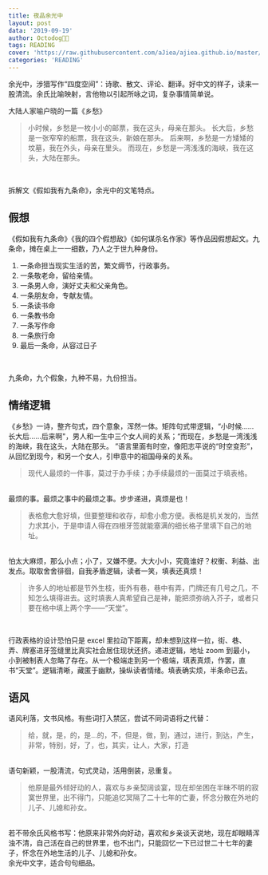 ```yaml
---
title: 夜品余光中
layout: post
data: '2019-09-19'
author: Octodog🐙🐶
tags: READING
cover: 'https://raw.githubusercontent.com/aJiea/ajiea.github.io/master/_posts/190919/cover.jpg'
categories: 'READING'
---
```


余光中，涉猎写作“四度空间”：诗歌、散文、评论、翻译。好中文的样子，读来一股清流。余氏比喻映射，言他物以引起所咏之词，复杂事情简单说。
<br/>

大陆人家喻户晓的一篇《乡愁》
<br/>

> 小时候，乡愁是一枚小小的邮票，我在这头，母亲在那头。
长大后，乡愁是一张窄窄的船票，我在这头，新娘在那头。
后来啊，乡愁是一方矮矮的坟墓，我在外头，母亲在里头。
而现在，乡愁是一湾浅浅的海峡，我在这头，大陆在那头。 

<br/>

拆解文《假如我有九条命》，余光中的文笔特点。

## 假想

《假如我有九条命》《我的四个假想敌》《如何谋杀名作家》等作品因假想起文。九条命，摊在桌上一一细数，乃人之于世九种身份。
<br/>

1. 一条命担当现实生活的苦，繁文缛节，行政事务。
2. 一条敬老命，留给亲情。
3. 一条男人命，演好丈夫和父亲角色。
4. 一条朋友命，专献友情。
5. 一条读书命
6. 一条教书命
7. 一条写作命
8. 一条旅行命
9. 最后一条命，从容过日子
<br/>

九条命，九个假象，九种不易，九份担当。

## 情绪逻辑

《乡愁》一诗，整齐句式，四个意象，浑然一体。矩阵句式带逻辑，“小时候……长大后……后来啊"，男人和一生中三个女人间的关系；“而现在，乡愁是一湾浅浅的海峡，我在这头，大陆在那头。 ”语言里面有时空，像阳志平说的“时空变形”，从回忆到现今，和另一个女人，引申意中的祖国母亲的关系。
<br/>

> 现代人最烦的一件事，莫过于办手续；办手续最烦的一面莫过于填表格。

<br/>
最烦的事。最烦之事中的最烦之事。步步递进，真烦是也！
<br/>

> 表格愈大愈好填，但要整理和收存，却愈小愈方便。表格是机关发的，当然力求其小，于是申请人得在四根牙签就能塞满的细长格子里填下自己的地址。

<br/>
怕太大麻烦，那么小点；小了，又嫌不便。大大小小，究竟谁好？权衡、利益、出发点。取取舍舍徘徊，自我矛盾逻辑，读者一笑，填表还真烦！
<br/>

> 许多人的地址都是节外生枝，街外有巷，巷中有弄，门牌还有几号之几，不知怎么填得进去。这时填表人真希望自己是神，能把须弥纳入芥子，或者只要在格中填上两个字——“天堂”。

<br/>

行政表格的设计恐怕只是 excel 里拉动下距离，却未想到这样一拉，街、巷、弄、牌塞进牙签缝里比真实社会居住现状还挤。递进逻辑，地址 zoom 到最小，小到被制表人忽略了存在。从一个极端走到另一个极端，填表真烦，作罢，直书“天堂”。逻辑清晰，藏匿于幽默，操纵读者情绪。填表确实烦，半条命已去。
<br/>

## 语风

语风利落，文书风格。有些词打入禁区，尝试不同词语将之代替：
<br/>

> 给，就，是，的，是…的，不，但是，做，到，通过，进行，到达，产生，非常，特别，好，了，也，其实，让人，大家，打造

<br/>
语句新颖，一股清流，句式灵动，活用倒装，忌重复。
<br/>

> 他原是最外倾好动的人，喜欢与乡亲契阔谈宴，现在却坐困在半昧不明的寂寞世界里，出不得门，只能追忆冥隔了二十七年的亡妻，怀念分散在外地的儿子、儿媳和孙女。

<br/>
若不带余氏风格书写：他原来非常外向好动，喜欢和乡亲谈天说地，现在却眼睛浑浊不清，自己活在自己的世界里，也不出门，只能回忆一下已过世二十七年的妻子，怀念在外地生活的儿子、儿媳和孙女。

<br/>
余光中文字，适合句句细品。